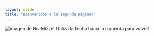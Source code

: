 ```yaml
---
layout: slide
title: "Bienvenidos a la segunda página!"
---
```

![imagen de Niv-Mizzet](https://i.pinimg.com/originals/cd/7a/76/cd7a76bf2ec44d31b6af306977ba7670.jpg)
Utiliza la flecha hacia la izquierda para volver!